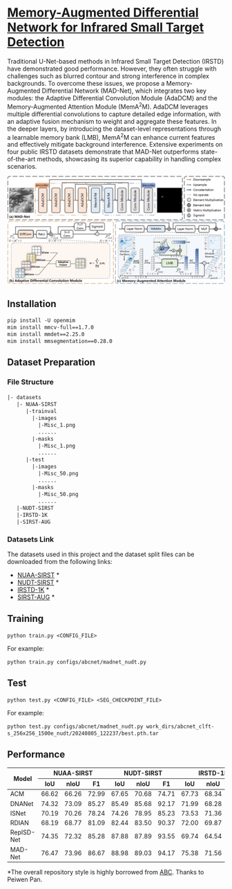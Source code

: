 # [Memory-Augmented Differential Network for Infrared Small Target Detection](https://ieeexplore.ieee.org/document/10777476)
Traditional U-Net-based methods in Infrared Small Target Detection (IRSTD) have demonstrated good performance. However, they often struggle with challenges such as blurred contour and strong interference in complex backgrounds. To overcome these issues, we propose a Memory-Augmented Differential Network (MAD-Net), which integrates two key modules: the Adaptive Differential Convolution Module (AdaDCM) and the Memory-Augmented Attention Module (MemA<sup>2</sup>M). AdaDCM leverages multiple differential convolutions to capture detailed edge information, with an adaptive fusion mechanism to weight and aggregate these features. In the deeper layers, by introducing the dataset-level representations through a learnable memory bank (LMB), MemA<sup>2</sup>M can enhance current features and effectively mitigate background interference. Extensive experiments on four public IRSTD datasets demonstrate that MAD-Net outperforms state-of-the-art methods, showcasing its superior capability in handling complex scenarios.

![](imgs/archi_v.jpg)

## Installation
```angular2html
pip install -U openmim
mim install mmcv-full==1.7.0
mim install mmdet==2.25.0
mim install mmsegmentation==0.28.0
```

## Dataset Preparation
### File Structure
```angular2html
|- datasets
   |- NUAA-SIRST
      |-trainval
        |-images
          |-Misc_1.png
          ......
        |-masks
          |-Misc_1.png
          ......
      |-test
        |-images
          |-Misc_50.png
          ......
        |-masks
          |-Misc_50.png
          ......
   |-NUDT-SIRST
   |-IRSTD-1K
   |-SIRST-AUG

```
### Datasets Link
The datasets used in this project and the dataset split files can be downloaded from the following links:
* [NUAA-SIRST](https://openaccess.thecvf.com/content/WACV2021/papers/Dai_Asymmetric_Contextual_Modulation_for_Infrared_Small_Target_Detection_WACV_2021_paper.pdf)
  *
* [NUDT-SIRST](https://ieeexplore.ieee.org/stamp/stamp.jsp?arnumber=9864119)
  * 
* [IRSTD-1K](https://openaccess.thecvf.com/content/CVPR2022/papers/Zhang_ISNet_Shape_Matters_for_Infrared_Small_Target_Detection_CVPR_2022_paper.pdf)
  * 
* [SIRST-AUG](https://arxiv.org/pdf/2111.03580.pdf)
  * 

## Training

```
python train.py <CONFIG_FILE>
```

For example:

```
python train.py configs/abcnet/madnet_nudt.py
```

## Test

```
python test.py <CONFIG_FILE> <SEG_CHECKPOINT_FILE>
```

For example:

```
python test.py configs/abcnet/madnet_nudt.py work_dirs/abcnet_clft-s_256x256_1500e_nudt/20240805_122237/best.pth.tar
```

## Performance
<table>
<thead>
  <tr>
    <th rowspan="3">Model</th>
    <th colspan="3">NUAA-SIRST</th>
    <th colspan="3">NUDT-SIRST</th>
    <th colspan="3">IRSTD-1k</th>
    <th colspan="3">SIRST-AUG</th>
  </tr>
  <tr>
    <th>IoU</th>
    <th>nIoU</th>
    <th>F1</th>
    <th>IoU</th>
    <th>nIoU</th>
    <th>F1</th>
    <th>IoU</th>
    <th>nIoU</th>
    <th>F1</th>
    <th>IoU</th>
    <th>nIoU</th>
    <th>F1</th>
  </tr>
</thead>
<tbody>
  <tr>
    <td>ACM</td>
    <td>66.62</td>
    <td>66.26</td>
    <td>72.99</td>
    <td>67.65</td>
    <td>70.68</td>
    <td>74.71</td>
    <td>67.73</td>
    <td>68.34</td>
    <td>80.80</td>
    <td>61.62</td>
    <td>56.81</td>
    <td>62.45</td>
  </tr>
  <tr>
    <td>DNANet</td>
    <td>74.32</td>
    <td>73.09</td>
    <td>85.27</td>
    <td>85.49</td>
    <td>85.68</td>
    <td>92.17</td>
    <td>71.99</td>
    <td>68.28</td>
    <td>83.71</td>
    <td>65.03</td>
    <td>59.91</td>
    <td>78.80</td>
  </tr>
  <tr>
    <td>ISNet</td>
    <td>70.19</td>
    <td>70.26</td>
    <td>78.24</td>
    <td>74.26</td>
    <td>78.95</td>
    <td>85.23</td>
    <td>73.53</td>
    <td>71.36</td>
    <td>84.75</td>
    <td>59.31</td>
    <td>56.40</td>
    <td>74.46</td>
  </tr>
  <tr>
    <td>RDIAN</td>
    <td>68.19</td>
    <td>68.77</td>
    <td>81.09</td>
    <td>82.44</td>
    <td>83.50</td>
    <td>90.37</td>
    <td>72.00</td>
    <td>69.87</td>
    <td>83.72</td>
    <td>61.51</td>
    <td>58.27</td>
    <td>76.17</td>
  </tr>
  <tr>
    <td>RepISD-Net</td>
    <td>74.35</td>
    <td>72.32</td>
    <td>85.28</td>
    <td>87.88</td>
    <td>87.89</td>
    <td>93.55</td>
    <td>69.74</td>
    <td>64.54</td>
    <td>82.17</td>
    <td>66.92</td>
    <td>63.67</td>
    <td>78.19</td>
  </tr>
  <tr>
    <td>MAD-Net</td>
    <td>76.47</td>
    <td>73.96</td>
    <td>86.67</td>
    <td>88.98</td>
    <td>89.03</td>
    <td>94.17</td>
    <td>75.38</td>
    <td>71.56</td>
    <td>85.96</td>
    <td>68.68</td>
    <td>66.16</td>
    <td>81.41</td>
  </tr>
</tbody>
</table>

*The overall repository style is highly borrowed from [ABC](https://github.com/PANPEIWEN/ABC). Thanks to Peiwen Pan.
